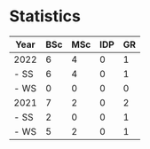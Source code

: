 # Statistics

| Year | BSc | MSc | IDP | GR |
|------|-----|-----|-----|----|
| 2022 |   6 |   4 |   0 |  1 |
| - SS |   6 |   4 |   0 |  1 |
| - WS |   0 |   0 |   0 |  0 |
| 2021 |   7 |   2 |   0 |  2 |
| - SS |   2 |   0 |   0 |  1 |
| - WS |   5 |   2 |   0 |  1 |

